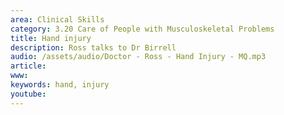 ```yaml
---
area: Clinical Skills
category: 3.20 Care of People with Musculoskeletal Problems
title: Hand injury
description: Ross talks to Dr Birrell
audio: /assets/audio/Doctor - Ross - Hand Injury - MQ.mp3
article: 
www: 
keywords: hand, injury
youtube:
--- 
```

